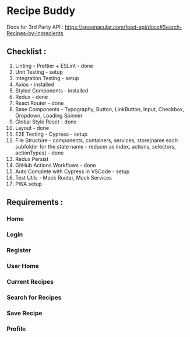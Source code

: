 # Recipe Buddy

Docs for 3rd Party API : https://spoonacular.com/food-api/docs#Search-Recipes-by-Ingredients

## Checklist :

1. Linting - Prettier + ESLint - done
2. Unit Testing - setup
3. Integration Testing - setup
4. Axios - installed
5. Styled Components - installed
6. Redux - done
7. React Router - done
8. Base Components - Typography, Button, LinkButton, Input, Checkbox, Dropdown, Loading Spinner
9. Global Style Reset - done
10. Layout - done
11. E2E Testing - Cypress - setup
12. File Structure - components, containers, services, store(name each subfolder for the state name - reducer as index, actions, selectors, actionTypes) - done
13. Redux Persist
14. GitHub Actions Workflows - done
15. Auto Complete with Cypress in VSCode - setup
16. Test Utils - Mock Router, Mock Services
17. PWA setup

## Requirements :

### Home

### Login

### Register

### User Home

### Current Recipes

### Search for Recipes

### Save Recipe

### Profile
